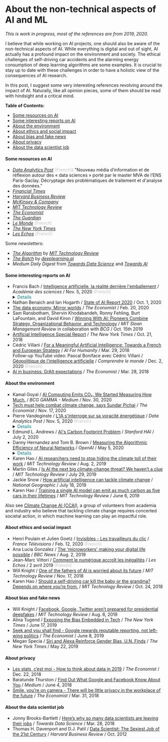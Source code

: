 # About the non-technical aspects of AI and ML

_This is work in progress, most of the references are from 2019, 2020._

I believe that while working on AI projects, one should also be aware of the non-technical aspects of AI. While everything is digital and out of sight, AI actually has a profound impact on the environment and society. The ethical challenges of self-driving car accidents and the alarming energy consumption of deep learning algorithms are some examples. It is crucial to stay up to date with these challenges in order to have a holistic view of the consequences of AI research.

In this post, I suggest some very interesting references revolving around the impact of AI. Naturally, like all opinion pieces, some of them should be read with hindsight and a critical mind.

**Table of Contents:**
- [Some resources on AI](#some-resources-on-ai)
- [Some interesting reports on AI](#some-interesting-reports-on-ai)
- [About the environment](#about-the-environment)
- [About ethics and social impact](#about-ethics-and-social-impact)
- [About bias and fake news](#about-bias-and-fake-news)
- [About privacy](#about-privacy)
- [About the data scientist job](#about-the-data-scientist-job)

<a name='ref'></a>
#### Some resources on AI

* [_Data Analytics Post_](https://dataanalyticspost.com/) <font color="#bdc3c7 ">(French)</font>: "Nouveau média d’information et de réflexion autour des « data sciences » porté par le master MVA de l’ENS Paris-Saclay. Décryptage des problématiques de traitement et d'analyse des données."
* [_Financial Times_](https://www.ft.com/artificial-intelligence)
* [_Harvard Business Review_](https://hbr.org/topic/technology)
* [_McKinsey & Company_](https://www.mckinsey.com/featured-insights/artificial-intelligence)
* [_MIT Technology Review_](https://www.technologyreview.com/artificial-intelligence/)
* [_The Economist_](https://www.economist.com/topics/artificial-intelligence)
* [_The Guardian_](https://www.theguardian.com/technology/artificialintelligenceai)
* [_Le Monde_](https://www.lemonde.fr/intelligence-artificielle/) <font color="#bdc3c7 ">(French)</font>
* [_The New York Times_](https://www.nytimes.com/topic/subject/artificial-intelligence)
* [_Les Echos_](https://www.lesechos.fr/tech-medias/intelligence-artificielle/) <font color="#bdc3c7 ">(French)</font>

Some newsletters:
* [_The Algorithm_](https://forms.technologyreview.com/the-algorithm/) by [_MIT Technology Review_](https://www.technologyreview.com/)
* [_The Batch_](https://www.deeplearning.ai/thebatch/) by [_deeplearning.ai_](https://www.deeplearning.ai/)
* _Medium Daily Digest_ from [_Towards Data Science_](https://towardsdatascience.com/) and [_Towards AI_](https://medium.com/towards-artificial-intelligence/)

<a name='reports'></a>
#### Some interesting reports on AI

<ul>
	<li>Francis Bach / <a href="https://www.academie-sciences.fr/pdf/revue/LHUMANITE_octobre2020.pdf" target="_blank">Intelligence artificielle, la réalité derrière l'emballement</a> / <i>Académie des sciences</i> / Nov. 5, 2020 <font color="#bdc3c7 ">(French)</font>
	<details><summary><a style="color:#008080">Details</a></summary>Great 3 pages review of the main current challenges surrounding AI, explained by a researcher at Inria in very simple words for a wide audience, holistic view.</details>
	</li>
	<li>Nathan Benaich and Ian Hogarth / <a href="https://www.stateof.ai/" target="_blank">State of AI Report 2020</a> / Oct. 1, 2020</li>
	<li><a href="https://www.economist.com/special-report/2020/02/20/a-deluge-of-data-is-giving-rise-to-a-new-economy/" target="_blank">The data economy, Mirror worlds</a> / <i>The Economist</i> / Feb. 20, 2020</li>
	<li>Sam Ransbotham, Shervin Khodabandeh, Ronny Fehling, Burt LaFountain, and David Kiron / <a href="https://www.bcg.com/fr-fr/publications/2019/how-to-win-with-artificial-intelligence-ai.aspx" target="_blank">Winning With AI: Pioneers Combine Strategy, Organizational Behavior, and Technology</a> / <i>MIT Sloan Management Review</i> in collaboration with <i>BCG</i> / Oct. 15th 2019</li>
	<li><a href="https://www.nytimes.com/spotlight/artificial-intelligence" target="_blank">Artificial Intelligence Special Report</a> / <i>The New York Times</i> / Oct. 21, 2018</li>
	<li>Cédric Villani / <a href="https://www.aiforhumanity.fr/en/" target="_blank">For a Meaningful Artificial Intelligence: Towards a French and European Strategy</a> / <i>AI For Humanity</i> / Mar. 29, 2018<br/>
	Follow-up YouTube video: Pascal Boniface avec Cédric Villani / <a href="https://www.youtube.com/watch?v=ldxugFelbSc" target="_blank">Géopolitique de l'intelligence artificielle</a> / <i>Comprendre le monde</i> / Dec. 2, 2020 <font color="#bdc3c7 ">(French)</font>
	</li>
	<li><a href="https://www.economist.com/printedition/specialreports?page=2&year[value][year]=2018&category=All" target="_blank">AI in business: GrAIt expectations</a> / <i>The Economist</i> / Mar. 28, 2018</li>
</ul>

<a name='environment'></a>
#### About the environment

<ul>
	<li>Kamal Goyal / <a href="https://medium.com/bcggamma/ai-computing-emits-co%E2%82%82-we-started-measuring-how-much-807dec8c35e3" target="_blank">AI Computing Emits CO₂. We Started Measuring How Much.</a> / <i>BCG GAMMA - Medium</i> / Nov. 30, 2020 </li>
	<li><a href="https://www.economist.com/the-world-ahead/2020/11/17/tech-must-help-combat-climate-change-says-sundar-pichai" target="_blank">Tech must help combat climate change, says Sundar Pichai</a> / <i>The Economist</i> / Nov. 17, 2020 </li>
	<li>Pierre Vandeginste / <a href="https://dataanalyticspost.com/lia-sinterroge-sur-sa-voracite-energetique/" target="_blank">L'IA s'interroge sur sa voracité énergétique</a> / <i>Data Analytics Post</i> / Nov. 5, 2020 <font color="#bdc3c7 ">(French)</font></li>
	<details><summary><a style="color:#008080">Details</a></summary>Very exhautive and holistic view of the challenges of AI with regards to the environment.</details>
	<li>Edmund L. Andrews / <a href="https://hai.stanford.edu/blog/ais-carbon-footprint-problem/" target="_blank">AI's Carbon Footprint Problem</a> / <i>Stanford HAI</i> / July 2, 2020</li>
	<li> Danny Hernandez and Tom B. Brown / <a href="https://openai.com/blog/ai-and-efficiency/" target="_blank">Measuring the Algorithmic Efficiency of Neural Networks</a> / <i>OpenAI</i> / May 5, 2020
	<details><summary><a style="color:#008080">Details</a></summary>"We're releasing an analysis showing that since 2012 the amount of compute needed to train a neural net to the same performance on ImageNet classification has been decreasing by a factor of 2 every 16 months. Compared to 2012, it now takes 44 times less compute to train a neural network to the level of AlexNet (by contrast, Moore’s Law would yield an 11x cost improvement over this period). Our results suggest that for AI tasks with high levels of recent investment, algorithmic progress has yielded more gains than classical hardware efficiency."</details></li>
	<li>Karen Hao / <a href="https://www.technologyreview.com/2019/08/02/102832/ai-research-has-an-environment-climate-toll/" target="_blank">AI researchers need to stop hiding the climate toll of their work</a> / <i>MIT Technology Review</i> / Aug. 2, 2019</li>
	<li>Martin Giles / <a href="https://www.technologyreview.com/2019/07/29/663/ai-computing-cloud-computing-microchips/" target="_blank">Is AI the next big climate-change threat? We haven’t a clue</a> / <i>MIT Technology Review</i> / July 29, 2019</li>
	<li>Jackie Snow / <a href="https://www.nationalgeographic.com/environment/2019/07/artificial-intelligence-climate-change/" target="_blank">How artificial intelligence can tackle climate change</a> / <i>National Geographic</i> / July 18, 2019</li>
	<li>Karen Hao / <a href="https://www.technologyreview.com/2019/06/06/239031/training-a-single-ai-model-can-emit-as-much-carbon-as-five-cars-in-their-lifetimes/" target="_blank">Training a single AI model can emit as much carbon as five cars in their lifetimes</a> / <i>MIT Technology Review</i> / June 6, 2019</li>
</ul>

Also see [Climate Change AI (CCAI)](https://www.climatechange.ai/about), a group of volunteers from academia and industry who believe that tackling climate change requires concerted societal action, in which machine learning can play an impactful role.

<a name='ethics'></a>
#### About ethics and social impact

*  Henri Poulain et Julien Goetz / [Invisibles - Les travailleurs du clic](https://www.france.tv/slash/invisibles/) / _France Télévisions_ / Feb. 12, 2020 <font color="#bdc3c7 ">(French)</font>
* Ana Lucia Gonzalez / [The 'microworkers' making your digital life possible](https://www.bbc.com/news/business-48881827) / _BBC News_ / Aug. 2, 2019
* Jean-Marc Vittori / [Comment le numérique accroît les inégalités](https://www.lesechos.fr/idees-debats/editos-analyses/comment-le-numerique-accroit-les-inegalites-1005819) / _Les Echos_ / 2 avril 2019 <font color="#bdc3c7 ">(French)</font>
* Will Knight / [One of the fathers of AI is worried about its future](https://www.technologyreview.com/s/612434/one-of-the-fathers-of-ai-is-worried-about-its-future/) / _MIT Technology Review_ / Nov. 17, 2018
* Karen Hao / [Should a self-driving car kill the baby or the grandma? Depends on where you’re from.](https://www.technologyreview.com/s/612341/a-global-ethics-study-aims-to-help-ai-solve-the-self-driving-trolley-problem/) / _MIT Technology Review_ / Oct. 24, 2018

<a name='bias'></a>
#### About bias and fake news

* Will Knight / [Facebook, Google, Twitter aren’t prepared for presidential deepfakes](https://www.technologyreview.com/f/614087/facebook-google-twitter-arent-prepared-for-presidential-deepfakes/) / _MIT Technology Review_ / Aug. 6, 2019
* Alina Tugend / [Exposing the Bias Embedded in Tech](https://www.nytimes.com/2019/06/17/business/artificial-intelligence-bias-tech.html) / _The New York Times_ / June 17, 2019
* [Seek and you shall find - Google rewards reputable reporting, not left-wing politics](https://www.economist.com/graphic-detail/2019/06/08/google-rewards-reputable-reporting-not-left-wing-politics) / _The Economist_ / June 8, 2019
* Megan Specia / [Siri and Alexa Reinforce Gender Bias, U.N. Finds](https://www.nytimes.com/2019/05/22/world/siri-alexa-ai-gender-bias.html) / _The New York Times_ / May 22, 2019

<a name='privacy'></a>
#### About privacy
* [Les stats, c’est moi - How to think about data in 2019](https://www.economist.com/leaders/2018/12/22/how-to-think-about-data-in-2019) / _The Economist_ / Dec. 22, 2018
* Baratunde Thurston / [Find Out What Google and Facebook Know About You](https://medium.com/s/trustissues/find-out-what-google-and-facebook-know-about-you-31d0fa6d7b61) / _Medium_ / June 4, 2018
* [Smile, you’re on camera - There will be little privacy in the workplace of the future](https://www.economist.com/special-report/2018/03/28/there-will-be-little-privacy-in-the-workplace-of-the-future) / _The Economist_ / Mar. 31, 2018

<a name='job'></a>
#### About the data scientist job
* Jonny Brooks-Bartlett / [Here’s why so many data scientists are leaving their jobs](https://towardsdatascience.com/why-so-many-data-scientists-are-leaving-their-jobs-a1f0329d7ea4) / _Towards Data Science_ / Mar. 28, 2018
* Thomas H. Davenport and D.J. Patil / [Data Scientist: The Sexiest Job of the 21st Century](https://hbr.org/2012/10/data-scientist-the-sexiest-job-of-the-21st-century) / _Harvard Business Review_ / Oct. 2012
